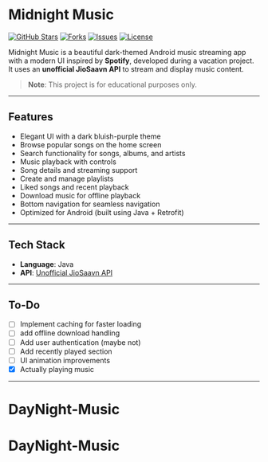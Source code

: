 # Midnight Music


[![GitHub Stars](https://img.shields.io/github/stars/Anonymous-Krypton/Midnight_Music?style=social)](https://github.com/Anonymous-Krypton/Midnight_Music/stargazers)
[![Forks](https://img.shields.io/github/forks/Anonymous-Krypton/Midnight_Music?style=social)](https://github.com/Anonymous-Krypton/Midnight_Music/network/members)
[![Issues](https://img.shields.io/github/issues/Anonymous-Krypton/Midnight_Music)](https://github.com/Anonymous-Krypton/Midnight_Music/issues)
[![License](https://img.shields.io/github/license/Anonymous-Krypton/Midnight_Music)](LICENSE)

Midnight Music is a beautiful dark-themed Android music streaming app with a modern UI inspired by **Spotify**, developed during a vacation project. It uses an **unofficial JioSaavn API** to stream and display music content.

> **Note**: This project is for educational purposes only.

---

## Features

- Elegant UI with a dark bluish-purple theme
- Browse popular songs on the home screen
- Search functionality for songs, albums, and artists
- Music playback with controls
- Song details and streaming support
- Create and manage playlists
- Liked songs and recent playback
- Download music for offline playback
- Bottom navigation for seamless navigation
- Optimized for Android (built using Java + Retrofit)

---



## Tech Stack

- **Language**: Java
- **API**: [Unofficial JioSaavn API]()

---

## To-Do

- [ ] Implement caching for faster loading
- [ ] add offline download handling
- [ ] Add user authentication (maybe not)
- [ ] Add recently played section
- [ ] UI animation improvements
- [x] Actually playing music

---

# DayNight-Music
# DayNight-Music

